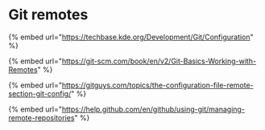 # Git remotes

{% embed url="https://techbase.kde.org/Development/Git/Configuration" %}

{% embed url="https://git-scm.com/book/en/v2/Git-Basics-Working-with-Remotes" %}

{% embed url="https://gitguys.com/topics/the-configuration-file-remote-section-git-config/" %}

{% embed url="https://help.github.com/en/github/using-git/managing-remote-repositories" %}



